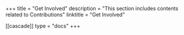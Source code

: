 +++
title = "Get Involved"
description = "This section includes contents related to Contributions"
linktitle = "Get Involved"

[[cascade]]
type = "docs"
+++
